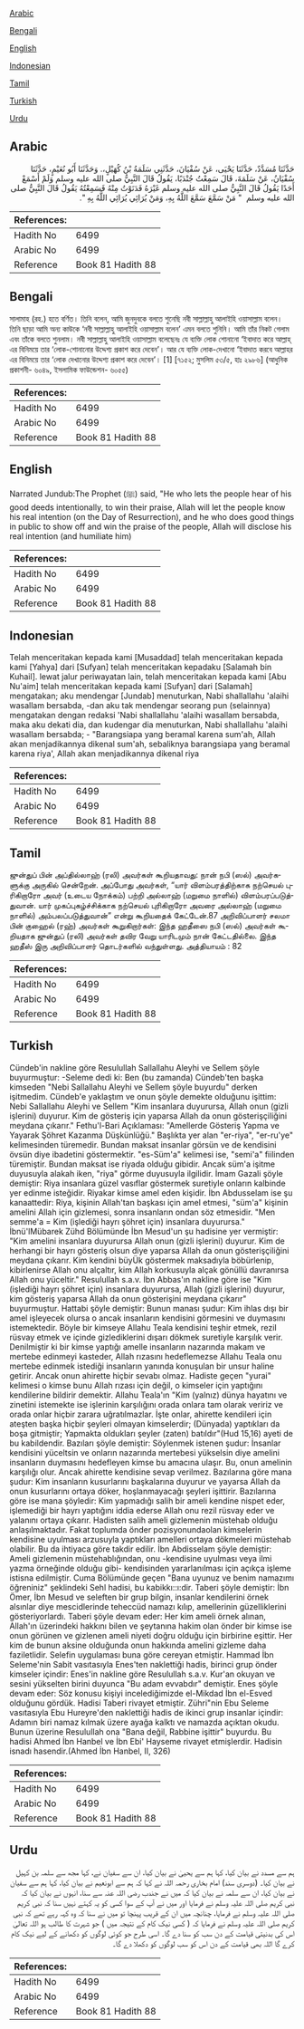 [Arabic](#arabic)

[Bengali](#bengali)

[English](#english)

[Indonesian](#indonesian)

[Tamil](#tamil)

[Turkish](#turkish)

[Urdu](#urdu)

## Arabic


<div dir="rtl" lang="ar" style={{fontSize:'larger',backgroundColor:'#f8f9fa',padding:20}}>
حَدَّثَنَا مُسَدَّدٌ، حَدَّثَنَا يَحْيَى، عَنْ سُفْيَانَ، حَدَّثَنِي سَلَمَةُ بْنُ كُهَيْلٍ،‏.‏ وَحَدَّثَنَا أَبُو نُعَيْمٍ، حَدَّثَنَا سُفْيَانُ، عَنْ سَلَمَةَ، قَالَ سَمِعْتُ جُنْدَبًا، يَقُولُ قَالَ النَّبِيُّ صلى الله عليه وسلم وَلَمْ أَسْمَعْ أَحَدًا يَقُولُ قَالَ النَّبِيُّ صلى الله عليه وسلم غَيْرَهُ فَدَنَوْتُ مِنْهُ فَسَمِعْتُهُ يَقُولُ قَالَ النَّبِيُّ صلى الله عليه وسلم ‏ "‏ مَنْ سَمَّعَ سَمَّعَ اللَّهُ بِهِ، وَمَنْ يُرَائِي يُرَائِي اللَّهُ بِهِ ‏"‏‏.‏
</div>
<div style={{backgroundColor:'#f8f9fa',padding:20, marginBottom: 10}}><table> <thead> <tr> <th>References:</th> <th></th> </tr> </thead> <tbody><tr><td>Hadith No</td><td>6499</td></tr><tr><td>Arabic No</td><td>6499</td></tr><tr><td>Reference</td><td>Book 81 Hadith 88</td></tr></tbody></table></div>

## Bengali


<div dir="ltr" lang="bn" style={{fontSize:'larger',backgroundColor:'#f8f9fa',padding:20}}>
সালামাহ (রহ.) হতে বর্ণিত। তিনি বলেন, আমি জুনদুবকে বলতে শুনেছি নবী সাল্লাল্লাহু আলাইহি ওয়াসাল্লাম বলেন। তিনি ছাড়া আমি অন্য কাউকে ‘নবী সাল্লাল্লাহু আলাইহি ওয়াসাল্লাম বলেন’ এমন বলতে শুনিনি। আমি তাঁর নিকট গেলাম এবং তাঁকে বলতে শুনলাম। নবী সাল্লাল্লাহু আলাইহি ওয়াসাল্লাম বলেছেনঃ যে ব্যক্তি লোক শোনানো ‘ইবাদাত করে আল্লাহ্ এর বিনিময়ে তার ‘লোক-শোনানোর উদ্দেশ্য প্রকাশ করে দেবেন’। আর যে ব্যক্তি লোক-দেখানো ‘ইবাদাত করবে আল্লাহর এর বিনিময়ে তার ‘লোক দেখানোর উদ্দেশ্য প্রকাশ করে দেবেন’। [1] [৭১৫২; মুসলিম ৫৩/৫, হাঃ ২৯৮৬] (আধুনিক প্রকাশনী- ৬০৪৯, ইসলামিক ফাউন্ডেশন- ৬০৫৫)
</div>
<div style={{backgroundColor:'#f8f9fa',padding:20, marginBottom: 10}}><table> <thead> <tr> <th>References:</th> <th></th> </tr> </thead> <tbody><tr><td>Hadith No</td><td>6499</td></tr><tr><td>Arabic No</td><td>6499</td></tr><tr><td>Reference</td><td>Book 81 Hadith 88</td></tr></tbody></table></div>

## English


<div dir="ltr" lang="en" style={{fontSize:'larger',backgroundColor:'#f8f9fa',padding:20}}>
Narrated Jundub:The Prophet (ﷺ) said, "He who lets the people hear of his good deeds intentionally, to win their praise, Allah will let the people know his real intention (on the Day of Resurrection), and he who does good things in public to show off and win the praise of the people, Allah will disclose his real intention (and humiliate him)
</div>
<div style={{backgroundColor:'#f8f9fa',padding:20, marginBottom: 10}}><table> <thead> <tr> <th>References:</th> <th></th> </tr> </thead> <tbody><tr><td>Hadith No</td><td>6499</td></tr><tr><td>Arabic No</td><td>6499</td></tr><tr><td>Reference</td><td>Book 81 Hadith 88</td></tr></tbody></table></div>

## Indonesian


<div dir="ltr" lang="id" style={{fontSize:'larger',backgroundColor:'#f8f9fa',padding:20}}>
Telah menceritakan kepada kami [Musaddad] telah menceritakan kepada kami [Yahya] dari [Sufyan] telah menceritakan kepadaku [Salamah bin Kuhail]. lewat jalur periwayatan lain, telah menceritakan kepada kami [Abu Nu'aim] telah menceritakan kepada kami [Sufyan] dari [Salamah] mengatakan; aku mendengar [Jundab] menuturkan, Nabi shallallahu 'alaihi wasallam bersabda, -dan aku tak mendengar seorang pun (selainnya) mengatakan dengan redaksi 'Nabi shallallahu 'alaihi wasallam bersabda, maka aku dekati dia, dan kudengar dia menuturkan, Nabi shallallahu 'alaihi wasallam bersabda; - "Barangsiapa yang beramal karena sum'ah, Allah akan menjadikannya dikenal sum'ah, sebaliknya barangsiapa yang beramal karena riya', Allah akan menjadikannya dikenal riya
</div>
<div style={{backgroundColor:'#f8f9fa',padding:20, marginBottom: 10}}><table> <thead> <tr> <th>References:</th> <th></th> </tr> </thead> <tbody><tr><td>Hadith No</td><td>6499</td></tr><tr><td>Arabic No</td><td>6499</td></tr><tr><td>Reference</td><td>Book 81 Hadith 88</td></tr></tbody></table></div>

## Tamil


<div dir="ltr" lang="ta" style={{fontSize:'larger',backgroundColor:'#f8f9fa',padding:20}}>
ஜுன்துப் பின் அப்தில்லாஹ் (ரலி) அவர்கள் கூறியதாவது: நான் நபி (ஸல்) அவர்களுக்கு அருகில் சென்றேன். அப்போது அவர்கள், “யார் விளம்பரத்திற்காக நற்செயல் புரிகிறாரோ அவர் (உடைய நோக்கம்) பற்றி அல்லாஹ் (மறுமை நாளில்) விளம்பரப்படுத்துவான். யார் முகப்புகழ்ச்சிக்காக நற்செயல் புரிகிறாரோ அவரை அல்லாஹ் (மறுமை நாளில்) அம்பலப்படுத்துவான்” என்று கூறியதைக் கேட்டேன்.87 அறிவிப்பாளர் சலமா பின் குஹைல் (ரஹ்) அவர்கள் கூறுகிறார்கள்: இந்த ஹதீஸை நபி (ஸல்) அவர்கள் கூறியதாக ஜுன்துப் (ரலி) அவர்கள் தவிர வேறு யாரிடமும் நான் கேட்டதில்லை. இந்த ஹதீஸ் இரு அறிவிப்பாளர் தொடர்களில் வந்துள்ளது. அத்தியாயம் : 82
</div>
<div style={{backgroundColor:'#f8f9fa',padding:20, marginBottom: 10}}><table> <thead> <tr> <th>References:</th> <th></th> </tr> </thead> <tbody><tr><td>Hadith No</td><td>6499</td></tr><tr><td>Arabic No</td><td>6499</td></tr><tr><td>Reference</td><td>Book 81 Hadith 88</td></tr></tbody></table></div>

## Turkish


<div dir="ltr" lang="tr" style={{fontSize:'larger',backgroundColor:'#f8f9fa',padding:20}}>
Cündeb'in nakline göre Resulullah Sallallahu Aleyhi ve Sellem şöyle buyurmuştur: -Seleme dedi ki: Ben (bu zamanda) Cündeb'ten başka kimseden "Nebi Sallallahu Aleyhi ve Sellem şöyle buyurdu" derken işitmedim. Cündeb'e yaklaştım ve onun şöyle demekte olduğunu işittim: Nebi Sallallahu Aleyhi ve Sellem "Kim insanlara duyurursa, Allah onun (gizli işlerini) duyurur. Kim de gösteriş için yaparsa Allah da onun gösterişçiliğini meydana çıkarır." Fethu'l-Bari Açıklaması: "Amellerde Gösteriş Yapma ve Yayarak Şöhret Kazanma Düşkünlüğü." Başlıkta yer alan "er-riya", "er-ru'ye" kelimesinden türemedir. Bundan maksat insanlar görsün ve de kendisini övsün diye ibadetini göstermektir. "es-Süm'a" kelimesi ise, "semi'a" fiilinden türemiştir. Bundan maksat ise riyada olduğu gibidir. Ancak süm'a işitme duyusuyla alakah iken, "riya" görme duyusuyla ilgilidir. İmam Gazali şöyle demiştir: Riya insanlara güzel vasıflar göstermek suretiyle onların kalbinde yer edinme isteğidir. Riyakar kimse amel eden kişidir. İbn Abdusselam ise şu kanaattedir: Riya, kişinin Allah'tan başkası için amel etmesi, "süm'a" kişinin amelini Allah için gizlemesi, sonra insanların ondan söz etmesidir. "Men semme'a = Kim (işlediği hayrı şöhret için) insanlara duyurursa." İbnü'lMübarek Zühd Bölümünde İbn Mesud'un şu hadisine yer vermiştir: "Kim amelini insanlara duyurursa Allah onun (gizli işlerini) duyurur. Kim de herhangi bir hayrı gösteriş olsun diye yaparsa Allah da onun gösterişçiliğini meydana çıkarır. Kim kendini büyÜk göstermek maksadıyla böbürlenip, kibirlenirse Allah onu alçaltır, kim Allah korkusuyla alçak gönüllü davranırsa Allah onu yüceltir." Resulullah s.a.v. İbn Abbas'ın nakline göre ise "Kim (işlediği hayrı şöhret için) insanlara duyurursa, Allah (gizli işlerini) duyurur, kim gösteriş yaparsa Allah da onun gösterişini meydana çıkarır" buyurmuştur. Hattabi şöyle demiştir: Bunun manası şudur: Kim ihlas dışı bir amel işleyecek olursa o ancak insanların kendisini görmesini ve duymasını istemektedir. Böyle bir kimseye Allahu Teala kendisini teşhir etmek, rezil rüsvay etmek ve içinde gizlediklerini dışarı dökmek suretiyle karşılık verir. Denilmiştir ki bir kimse yaptığı amelle insanların nazarında makam ve mertebe edinmeyi kasteder, Allah rızasını hedeflemezse Allahu Teala onu mertebe edinmek istediği insanların yanında konuşulan bir unsur haline getirir. Ancak onun ahirette hiçbir sevabı olmaz. Hadiste geçen "yurai" kelimesi o kimse bunu Allah rızası için değil, o kimseler için yaptığını kendilerine bildirir demektir. Allahu Teala'ın "Kim (yalnız) dünya hayatını ve zinetini istemekte ise işlerinin karşılığını orada onlara tam olarak veririz ve orada onlar hiçbir zarara uğratılmazlar. İşte onlar, ahirette kendileri için ateşten başka hiçbir şeyleri olmayan kimselerdir; (Dünyada) yaptıkları da boşa gitmiştir; Yapmakta oldukları şeyler (zaten) batıldır"(Hud 15,16) ayeti de bu kabildendir. Bazıları şöyle demiştir: Söylenmek istenen şudur: İnsanlar kendisini yüceltsin ve onların nazarında mertebesi yükselsin diye amelini insanların duymasını hedefleyen kimse bu amacına ulaşır. Bu, onun amelinin karşılığı olur. Ancak ahirette kendisine sevap verilmez. Bazılarına göre mana şudur: Kim insanların kusurlarını başkalarına duyurur ve yayarsa Allah da onun kusurlarını ortaya döker, hoşlanmayacağı şeyleri işittirir. Bazılarına göre ise mana şöyledir: Kim yapmadığı salih bir ameli kendine nispet eder, işlemediği bir hayrı yaptığını iddia ederse Allah onu rezil rüsvay eder ve yalanını ortaya çıkarır. Hadisten salih ameli gizlemenin müstehab olduğu anlaşılmaktadır. Fakat toplumda önder pozisyonundaolan kimselerin kendisine uyulması arzusuyla yaptıkları amelleri ortaya dökmeleri müstehab olabilir. Bu da ihtiyaca göre takdir edilir. İbn Abdisselam şöyle demiştir: Ameli gizlemenin müstehablığından, onu -kendisine uyulması veya ilmi yazma örneğinde olduğu gibi- kendisinden yararlanılması için açıkça işleme istisna edilmiştir. Cuma Bölümünde geçen "Bana uyunuz ve benim namazımı öğreniniz" şeklindeki Sehl hadisi, bu kabikkı::ı:dir. Taberi şöyle demiştir: İbn Ömer, İbn Mesud ve seleften bir grup bilgin, insanlar kendilerini örnek alsınlar diye mescidlerinde teheccüd namazı kılıp, amellerinin güzelliklerini gösteriyorlardı. Taberi şöyle devam eder: Her kim ameli örnek alınan, Allah'ın üzerindeki hakkını bilen ve şeytanına hakim olan önder bir kimse ise onun görünen ve gizlenen ameli niyeti doğru olduğu için birbirine eşittir. Her kim de bunun aksine olduğunda onun hakkında amelini gizleme daha faziletlidir. Selefin uygulaması buna göre cereyan etmiştir. Hammad İbn Seleme'nin Sabit vasıtasıyla Enes'ten naklettiği hadis, birinci grup önder kimseler içindir: Enes'in nakline göre Resulullah s.a.v. Kur'an okuyan ve sesini yükselten birini duyunca "Bu adam evvabdır" demiştir. Enes şöyle devam eder: Söz konusu kişiyi incelediğimizde el-Mikdad İbn el-Esved olduğunu gördük. Hadisi Taberi rivayet etmiştir. Zühri"nin Ebu Seleme vasıtasıyla Ebu Hureyre'den naklettiği hadis de ikinci grup insanlar içindir: Adamın biri namaz kılmak üzere ayağa kalktı ve namazda açıktan okudu. Bunun üzerine Resulullah ona "Bana değil, Rabbine işittir" buyurdu. Bu hadisi Ahmed İbn Hanbel ve İbn Ebi' Hayseme rivayet etmişlerdir. Hadisin isnadı hasendir.(Ahmed İbn Hanbel, II, 326)
</div>
<div style={{backgroundColor:'#f8f9fa',padding:20, marginBottom: 10}}><table> <thead> <tr> <th>References:</th> <th></th> </tr> </thead> <tbody><tr><td>Hadith No</td><td>6499</td></tr><tr><td>Arabic No</td><td>6499</td></tr><tr><td>Reference</td><td>Book 81 Hadith 88</td></tr></tbody></table></div>

## Urdu


<div dir="rtl" lang="ur" style={{fontSize:'larger',backgroundColor:'#f8f9fa',padding:20}}>
ہم سے مسدد نے بیان کیا، کہا ہم سے یحییٰ نے بیان کیا، ان سے سفیان نے، کہا مجھ سے سلمہ بن کہیل نے بیان کیا۔ (دوسری سند) امام بخاری رحمہ اللہ نے کہا کہ ہم سے ابونعیم نے بیان کیا، کہا ہم سے سفیان نے بیان کیا، ان سے سلمہ نے بیان کیا کہ میں نے جندب رضی اللہ عنہ سے سنا، انہوں نے بیان کیا کہ نبی کریم صلی اللہ علیہ وسلم نے فرمایا اور میں نے آپ کے سوا کسی کو یہ کہتے نہیں سنا کہ نبی کریم صلی اللہ علیہ وسلم نے فرمایا، چنانچہ میں ان کے قریب پہنچا تو میں نے سنا کہ وہ کہہ رہے تھے کہ نبی کریم صلی اللہ علیہ وسلم نے فرمایا کہ ( کسی نیک کام کے نتیجہ میں ) جو شہرت کا طالب ہو اللہ تعالیٰ اس کی بدنیتی قیامت کے دن سب کو سنا دے گا۔ اسی طرح جو کوئی لوگوں کو دکھانے کے لیے نیک کام کرے گا اللہ بھی قیامت کے دن اس کو سب لوگوں کو دکھلا دے گا۔
</div>
<div style={{backgroundColor:'#f8f9fa',padding:20, marginBottom: 10}}><table> <thead> <tr> <th>References:</th> <th></th> </tr> </thead> <tbody><tr><td>Hadith No</td><td>6499</td></tr><tr><td>Arabic No</td><td>6499</td></tr><tr><td>Reference</td><td>Book 81 Hadith 88</td></tr></tbody></table></div>